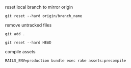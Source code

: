 reset local branch to mirror origin

`git reset --hard origin/branch_name`

remove untracked files

`git add .`

`git reset --hard HEAD`

compile assets

`RAILS_ENV=production bundle exec rake assets:precompile`
